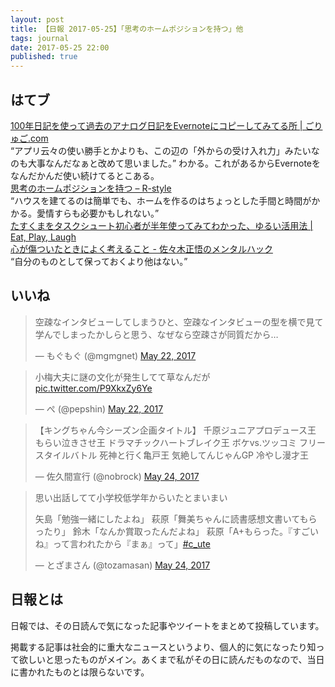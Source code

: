 ```yaml
---
layout: post
title: 【日報 2017-05-25】「思考のホームポジションを持つ」他
tags: journal
date: 2017-05-25 22:00
published: true
---
```



## はてブ

<div class="news"><a href="http://goryugo.com/20170524/100evernote/" target="_blank">100年日記を使って過去のアナログ日記をEvernoteにコピーしてみてる所 | ごりゅご.com</a>
<div class="newscomme">“アプリ云々の使い勝手とかよりも、この辺の「外からの受け入れ力」みたいなのも大事なんだなぁと改めて思いました。” わかる。これがあるからEvernoteをなんだかんだ使い続けてるとこある。
</div>
</div>

<div class="news"><a href="http://rashita.net/blog/?p=22112" target="_blank">思考のホームポジションを持つ – R-style</a>
<div class="newscomme">“ハウスを建てるのは簡単でも、ホームを作るのはちょっとした手間と時間がかかる。愛情すらも必要かもしれない。”
</div>
</div>

<div class="news"><a href="http://eat-play-laugh.com/taskuma-6months" target="_blank">たすくまをタスクシュート初心者が半年使ってみてわかった、ゆるい活用法 | Eat, Play, Laugh</a>
<div class="newscomme"></div>
</div>

<div class="news"><a href="http://nokiba.hatenablog.jp/entry/2017/05/25/182159" target="_blank">心が傷ついたときによく考えること - 佐々木正悟のメンタルハック</a>
<div class="newscomme">“自分のものとして保っておくより他はない。”
</div>
</div>


## いいね

 <blockquote class="twitter-tweet"><p lang="ja" dir="ltr">空疎なインタビューしてしまうひと、空疎なインタビューの型を横で見て学んでしまったかしらと思う、なぜなら空疎さが同質だから…</p>&mdash; もぐもぐ (@mgmgnet) <a href="https://twitter.com/mgmgnet/status/866644324158656513">May 22, 2017</a></blockquote>
<script async src="//platform.twitter.com/widgets.js" charset="utf-8"></script> 
 
 
<blockquote class="twitter-tweet"><p lang="ja" dir="ltr">小梅大夫に謎の文化が発生してて草なんだが <a href="https://t.co/P9XkxZy6Ye">pic.twitter.com/P9XkxZy6Ye</a></p>&mdash; ぺ (@pepshin) <a href="https://twitter.com/pepshin/status/866575989727346688">May 22, 2017</a></blockquote>
<script async src="//platform.twitter.com/widgets.js" charset="utf-8"></script> 
 
 
<blockquote class="twitter-tweet"><p lang="ja" dir="ltr">【キングちゃん今シーズン企画タイトル】 
千原ジュニアプロデュース王 
もらい泣きさせ王 
ドラマチックハートブレイク王 
ボケvs.ツッコミ フリースタイルバトル 
死神と行く亀戸王 
気絶してんじゃんGP 
冷やし漫才王</p>&mdash; 佐久間宣行 (@nobrock) <a href="https://twitter.com/nobrock/status/867180507489984512">May 24, 2017</a></blockquote>
<script async src="//platform.twitter.com/widgets.js" charset="utf-8"></script> 
 
 
<blockquote class="twitter-tweet"><p lang="ja" dir="ltr">思い出話してて小学校低学年からいたとまいまい 
 
矢島「勉強一緒にしたよね」 
萩原「舞美ちゃんに読書感想文書いてもらったり」 
鈴木「なんか賞取ったんだよね」 
萩原「A+もらった。『すごいね』って言われたから『まぁ』って」<a href="https://twitter.com/hashtag/c_ute?src=hash">#c_ute</a></p>&mdash; とざまさん (@tozamasan) <a href="https://twitter.com/tozamasan/status/867368631939629058">May 24, 2017</a></blockquote>
<script async src="//platform.twitter.com/widgets.js" charset="utf-8"></script> 
 

## 日報とは

日報では、その日読んで気になった記事やツイートをまとめて投稿しています。

掲載する記事は社会的に重大なニュースというより、個人的に気になったり知って欲しいと思ったものがメイン。あくまで私がその日に読んだものなので、当日に書かれたものとは限らないです。